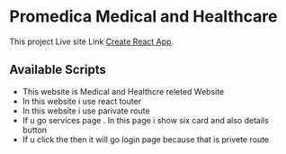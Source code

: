 # Promedica Medical and Healthcare 
This project Live site Link [Create React App](medical-and-healthcare.web.app).

## Available Scripts

<ul>
<li>This website is Medical and Healthcre releted Website</li>
<li>In this website i use react touter</li>
<li>In this website i use parivate route</li>
<li>If u go services page . In this page i show six card and also details button</li>
<li>If u click the then it will go login page because that is privete route </li>
</ul>